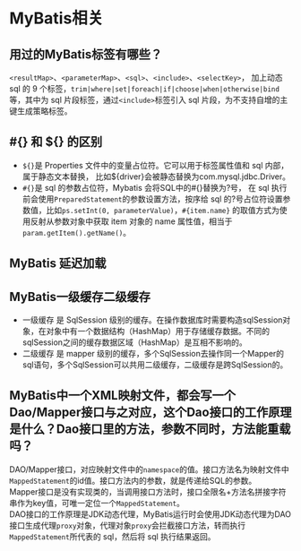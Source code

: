 # MyBatis相关

## 用过的MyBatis标签有哪些？
`<resultMap>`、`<parameterMap>`、`<sql>`、`<include>`、`<selectKey>`，
加上动态 sql 的 9 个标签，`trim|where|set|foreach|if|choose|when|otherwise|bind`等，其中为 sql 片段标签，通过`<include>`标签引入 sql 片段，<selectKey>为不支持自增的主键生成策略标签。

## #{} 和 ${} 的区别
+ `${}`是 Properties 文件中的变量占位符。它可以用于标签属性值和 sql 内部，属于静态文本替换，
比如${driver}会被静态替换为com.mysql.jdbc.Driver。
+ `#{}`是 sql 的参数占位符，Mybatis 会将SQL中的#{}替换为?号，
在 sql 执行前会使用`PreparedStatement`的参数设置方法，按序给 sql 的?号占位符设置参数值，比如`ps.setInt(0, parameterValue)`，`#{item.name}` 的取值方式为使用反射从参数对象中获取 item 对象的 name 属性值，相当于 `param.getItem().getName()`。

## MyBatis 延迟加载

## MyBatis一级缓存二级缓存
+ 一级缓存 是 SqlSession 级别的缓存。在操作数据库时需要构造sqlSession对象，在对象中有一个数据结构（HashMap）用于存储缓存数据。不同的sqlSession之间的缓存数据区域（HashMap）是互相不影响的。
+ 二级缓存 是 mapper 级别的缓存，多个SqlSession去操作同一个Mapper的sql语句，多个SqlSession可以共用二级缓存，二级缓存是跨SqlSession的。

## MyBatis中一个XML映射文件，都会写一个Dao/Mapper接口与之对应，这个Dao接口的工作原理是什么？Dao接口里的方法，参数不同时，方法能重载吗？
DAO/Mapper接口，对应映射文件中的`namespace`的值。接口方法名为映射文件中`MappedStatement`的id值。接口方法内的参数，就是传递给SQL的参数。<br>
Mapper接口是没有实现类的，当调用接口方法时，接口全限名+方法名拼接字符串作为key值，可唯一定位一个`MappedStatement`。<br>
DAO接口的工作原理是JDK动态代理，MyBatis运行时会使用JDK动态代理为DAO接口生成代理`proxy`对象，代理对象`proxy`会拦截接口方法，转而执行`MappedStatement`所代表的 sql，然后将 sql 执行结果返回。

